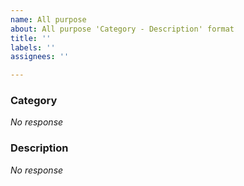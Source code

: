 ```yaml
---
name: All purpose
about: All purpose 'Category - Description' format
title: ''
labels: ''
assignees: ''

---
```


### Category

_No response_

### Description

_No response_
